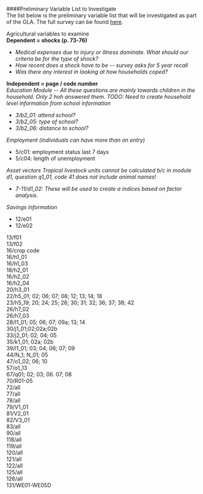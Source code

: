 ####Preliminary Variable List to Investigate  
The list below is the preliminary variable list that will be investigated as part of the GLA.  The full survey can be found [here][1].  

Agricultural variables to examine  
__Dependent = shocks (p. 73-76)__   
* *Medical expenses due to injury or illness dominate. What should our criteria be for the type of shock?*  
* *How recent does a shock have to be -- survey asks for 5 year recall*
* *Was there any interest in looking at how households coped?*  

__Independent =  page / code number__    
*Education Module -- All these questions are mainly towards children in the household. Only 2 hoh answered them.* 
*TODO: Need to create household level information from school information*     
* *3/b2_01: attend school?*   
* *3/b2_05: type of school?*    
* *3/b2_06: distance to school?*  

*Employment (individuals can have more than on entry)*  
* 5/c01: employment status last 7 days   
* 5/c04: length of unemployment

*Asset vectors* 
*Tropical livestock units cannot be calculated b/c in module d1, question q1_01, code 41 does not include animal names!*
* *7-11/d1_02: These will be used to create a indices based on factor analysis.*  

*Savings information*
* 12/e01    
* 12/e02
 
13/f01  
13/f02  
16/crop code  
16/h1_01  
16/h1_03  
18/h2_01  
16/h2_02  
16/h2_04  
20/h3_01  
22/h5_01; 02; 06; 07; 08; 12; 13; 14; 18  
23/h5_19; 20; 24; 25; 26; 30; 31; 32; 36; 37; 38; 42  
26/h7_02  
26/h7_03  
28/I1_01; 05; 06; 07; 09a; 13; 14  
30/j1_01;02;02a;02b  
33/j2_01; 02; 04; 05  
35/k1_01; 02a; 02b  
39/l1_01; 03; 04; 06; 07; 09  
44/N_1; N_01; 05  
47/o1_02; 06; 10  
57/o1_13  
67/q01; 02; 03; 06. 07; 08  
70/R01-05  
72/all  
77/all  
78/all  
79/V1_01  
81/V2_01  
82/V3_01  
83/all  
90/all  
118/all  
119/all  
120/all  
121/all  
122/all  
125/all  
126/all  
131/WE01-WE05D   

[1]: http://www.usaid.gov/opengov/developer/datasets/bangladesh-integrated-household-survery-dataset.zip  
